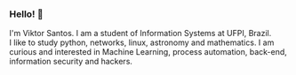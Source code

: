 ### Hello! 👋
I'm Viktor Santos. I am a student of Information Systems at UFPI, Brazil.  
I like to study python, networks, linux, astronomy and mathematics.
I am curious and interested in Machine Learning, process automation, back-end, information security and hackers.
